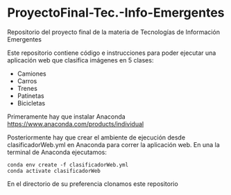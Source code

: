 # ProyectoFinal-Tec.-Info-Emergentes
Repositorio del proyecto final de la materia de Tecnologías de Información Emergentes

Este repositorio contiene código e instrucciones para poder ejecutar una aplicación web
que clasifica imágenes en 5 clases:
<ul>
  <li> Camiones</li>
  <li> Carros</li>
  <li> Trenes</li>
  <li> Patinetas</li>
  <li> Bicicletas</li>
</ul>

Primeramente hay que instalar Anaconda https://www.anaconda.com/products/individual

Posteriormente hay que crear el ambiente de ejecución desde clasificadorWeb.yml en Anaconda para correr la aplicación web. En una la terminal de Anaconda ejecutamos:

```
conda env create -f clasificadorWeb.yml
conda activate clasificadorWeb
```

En el directorio de su preferencia clonamos este repositorio
